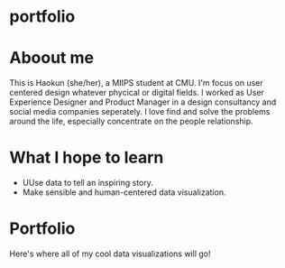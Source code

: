 # portfolio
# Aboout me 
This is Haokun (she/her), a MIIPS student at CMU. I'm focus on user centered design whatever phycical or digital fields. I worked as User Experience Designer and Product Manager in a design consultancy and social media companies seperately. I love find and solve the problems around the life, especially concentrate on the people relationship.



# What I hope to learn
- UUse data to tell an inspiring story.
- Make sensible and human-centered data visualization.

# Portfolio
Here's where all of my cool data visualizations will go!
